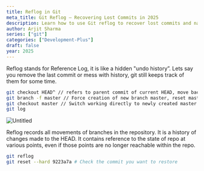 ```yaml
---
title: Reflog in Git
meta_title: Git Reflog – Recovering Lost Commits in 2025
description: Learn how to use Git reflog to recover lost commits and navigate your Git history in 2025. A powerful tool for managing your Git repository.
author: Arjit Sharma
series: ["git"]
categories: ["Development-Plus"]
draft: false
year: 2025
---
```


Reflog stands for Reference Log, it is like a hidden  "undo history”. Lets say you remove the last commit or mess with history, git still keeps track of them for some time.

```bash
git checkout HEAD^ // refers to parent commit of current HEAD, move back 1 commit
git branch -f master // Force creation of new branch master, reset master branch to previous commit 
git checkout master // Switch working directly to newly created master branch
git log
```

![Untitled](https://res.cloudinary.com/dwa6rcttw/image/upload/v1741781683/Untitled_11_iqzpnv.png)

Reflog records all movements of branches in the repository. It is a history of changes made to the HEAD. It contains reference to the state of repo at various points, even if those points are no longer reachable within the repo.

```bash
git reflog
git reset --hard 9223a7a # Check the commit you want to restore
```